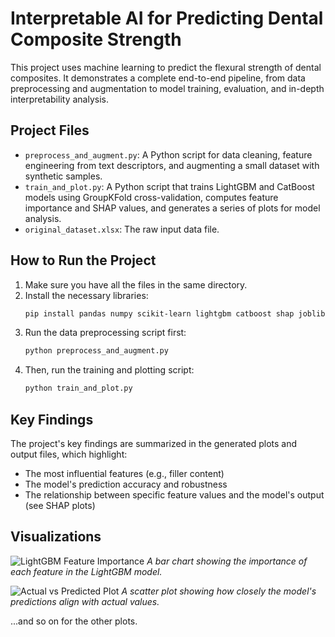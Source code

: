 # Interpretable AI for Predicting Dental Composite Strength

This project uses machine learning to predict the flexural strength of dental composites. It demonstrates a complete end-to-end pipeline, from data preprocessing and augmentation to model training, evaluation, and in-depth interpretability analysis.

## Project Files

- `preprocess_and_augment.py`: A Python script for data cleaning, feature engineering from text descriptors, and augmenting a small dataset with synthetic samples.
- `train_and_plot.py`: A Python script that trains LightGBM and CatBoost models using GroupKFold cross-validation, computes feature importance and SHAP values, and generates a series of plots for model analysis.
- `original_dataset.xlsx`: The raw input data file.

## How to Run the Project

1.  Make sure you have all the files in the same directory.
2.  Install the necessary libraries:
    ```bash
    pip install pandas numpy scikit-learn lightgbm catboost shap joblib matplotlib
    ```
3.  Run the data preprocessing script first:
    ```bash
    python preprocess_and_augment.py
    ```
4.  Then, run the training and plotting script:
    ```bash
    python train_and_plot.py
    ```

## Key Findings

The project's key findings are summarized in the generated plots and output files, which highlight:

- The most influential features (e.g., filler content)
- The model's prediction accuracy and robustness
- The relationship between specific feature values and the model's output (see SHAP plots)

## Visualizations

![LightGBM Feature Importance](LightGBM%20Feature%20Importance.png)
_A bar chart showing the importance of each feature in the LightGBM model._

![Actual vs Predicted Plot](<Actual%20vs.%20Predicted%20Values%20(LightGBM).png>)
_A scatter plot showing how closely the model's predictions align with actual values._

...and so on for the other plots.
